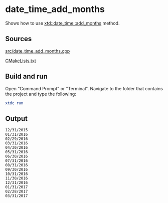 # date_time_add_months

Shows how to use [xtd::date_time::add_months](https://gammasoft71.github.io/xtd/reference_guides/latest/classxtd_1_1date__time.html#a07d4f63d951d1e2674aadc064f533f0c) method.

## Sources

[src/date_time_add_months.cpp](src/date_time_add_months.cpp)

[CMakeLists.txt](CMakeLists.txt)

## Build and run

Open "Command Prompt" or "Terminal". Navigate to the folder that contains the project and type the following:

```cmake
xtdc run
```

## Output

```
12/31/2015
01/31/2016
02/29/2016
03/31/2016
04/30/2016
05/31/2016
06/30/2016
07/31/2016
08/31/2016
09/30/2016
10/31/2016
11/30/2016
12/31/2016
01/31/2017
02/28/2017
03/31/2017
```
